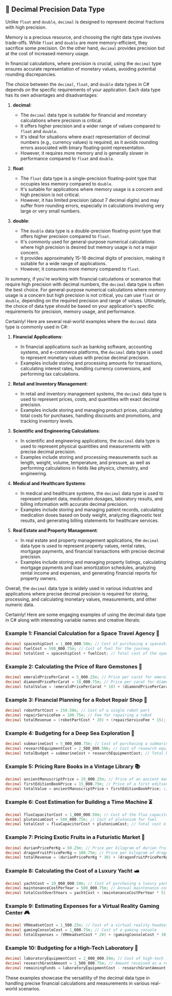 ## 🚀 Decimal Precision Data Type

Unlike `float` and `double`, `decimal` is designed to represent decimal fractions with high precision.

Memory is a precious resource, and choosing the right data type involves trade-offs. While `float` and `double` are more memory-efficient, they sacrifice some precision. On the other hand, `decimal` provides precision but at the cost of increased memory usage.

In financial calculations, where precision is crucial, using the `decimal` type ensures accurate representation of monetary values, avoiding potential rounding discrepancies.

The choice between the `decimal`, `float`, and `double` data types in C# depends on the specific requirements of your application. Each data type has its own advantages and disadvantages:

1. **decimal**:
   - The `decimal` data type is suitable for financial and monetary calculations where precision is critical.
   - It offers higher precision and a wider range of values compared to `float` and `double`.
   - It's ideal for situations where exact representation of decimal numbers (e.g., currency values) is required, as it avoids rounding errors associated with binary floating-point representation.
   - However, it requires more memory and is generally slower in performance compared to `float` and `double`.

2. **float**:
   - The `float` data type is a single-precision floating-point type that occupies less memory compared to `double`.
   - It's suitable for applications where memory usage is a concern and high precision is not critical.
   - However, it has limited precision (about 7 decimal digits) and may suffer from rounding errors, especially in calculations involving very large or very small numbers.

3. **double**:
   - The `double` data type is a double-precision floating-point type that offers higher precision compared to `float`.
   - It's commonly used for general-purpose numerical calculations where high precision is desired but memory usage is not a major concern.
   - It provides approximately 15-16 decimal digits of precision, making it suitable for a wide range of applications.
   - However, it consumes more memory compared to `float`.

In summary, if you're working with financial calculations or scenarios that require high precision with decimal numbers, the `decimal` data type is often the best choice. For general-purpose numerical calculations where memory usage is a concern but high precision is not critical, you can use `float` or `double`, depending on the required precision and range of values. Ultimately, the choice of data type should be based on your application's specific requirements for precision, memory usage, and performance.

Certainly! Here are several real-world examples where the `decimal` data type is commonly used in C#:

1. **Financial Applications**:
   - In financial applications such as banking software, accounting systems, and e-commerce platforms, the `decimal` data type is used to represent monetary values with precise decimal precision.
   - Examples include storing and processing amounts for transactions, calculating interest rates, handling currency conversions, and performing tax calculations.

2. **Retail and Inventory Management**:
   - In retail and inventory management systems, the `decimal` data type is used to represent prices, costs, and quantities with exact decimal precision.
   - Examples include storing and managing product prices, calculating total costs for purchases, handling discounts and promotions, and tracking inventory levels.

3. **Scientific and Engineering Calculations**:
   - In scientific and engineering applications, the `decimal` data type is used to represent physical quantities and measurements with precise decimal precision.
   - Examples include storing and processing measurements such as length, weight, volume, temperature, and pressure, as well as performing calculations in fields like physics, chemistry, and engineering.

4. **Medical and Healthcare Systems**:
   - In medical and healthcare systems, the `decimal` data type is used to represent patient data, medication dosages, laboratory results, and billing information with accurate decimal precision.
   - Examples include storing and managing patient records, calculating medication doses based on body weight, analyzing diagnostic test results, and generating billing statements for healthcare services.

5. **Real Estate and Property Management**:
   - In real estate and property management applications, the `decimal` data type is used to represent property values, rental rates, mortgage payments, and financial transactions with precise decimal precision.
   - Examples include storing and managing property listings, calculating mortgage payments and loan amortization schedules, analyzing rental income and expenses, and generating financial reports for property owners.

Overall, the `decimal` data type is widely used in various industries and applications where precise decimal precision is required for storing, processing, and calculating monetary values, measurements, and other numeric data.

Certainly! Here are some engaging examples of using the decimal data type in C# along with interesting variable names and creative literals:

### Example 1: Financial Calculation for a Space Travel Agency 🚀
```csharp
decimal spaceshipCost = 1_000_000.50m; // Cost of purchasing a spaceship
decimal fuelCost = 500_000.75m; // Cost of fuel for the journey
decimal totalCost = spaceshipCost + fuelCost; // Total cost of the space mission
```

### Example 2: Calculating the Price of Rare Gemstones 💎
```csharp
decimal emeraldPricePerCarat = 5_000.25m; // Price per carat for emerald gemstones
decimal diamondPricePerCarat = 10_000.75m; // Price per carat for diamond gemstones
decimal totalValue = (emeraldPricePerCarat * 10) + (diamondPricePerCarat * 5); // Total value of gemstones
```

### Example 3: Financial Planning for a Robot Repair Shop 🤖
```csharp
decimal robotPartCost = 250.50m; // Cost of a single robot part
decimal repairServiceFee = 100.75m; // Fee for repairing a robot
decimal totalRevenue = (robotPartCost * 20) + (repairServiceFee * 15); // Total revenue for the month
```

### Example 4: Budgeting for a Deep Sea Exploration 🌊
```csharp
decimal submarineCost = 5_000_000.75m; // Cost of purchasing a submarine
decimal researchEquipmentCost = 2_500_000.50m; // Cost of research equipment
decimal totalBudget = submarineCost + researchEquipmentCost; // Total budget for the expedition
```

### Example 5: Pricing Rare Books in a Vintage Library 📚
```csharp
decimal ancientManuscriptPrice = 20_000.25m; // Price of an ancient manuscript
decimal firstEditionBookPrice = 15_000.75m; // Price of a first edition book
decimal totalValue = ancientManuscriptPrice + firstEditionBookPrice; // Total value of rare books
```

### Example 6: Cost Estimation for Building a Time Machine ⏳
```csharp
decimal fluxCapacitorCost = 1_000_000.50m; // Cost of the flux capacitor
decimal plutoniumCost = 500_000.75m; // Cost of plutonium for fuel
decimal totalCost = fluxCapacitorCost + plutoniumCost; // Total cost of building the time machine
```

### Example 7: Pricing Exotic Fruits in a Futuristic Market 🍍
```csharp
decimal durianPricePerKg = 50.25m; // Price per kilogram of durian fruit
decimal dragonFruitPricePerKg = 100.75m; // Price per kilogram of dragon fruit
decimal totalRevenue = (durianPricePerKg * 30) + (dragonFruitPricePerKg * 20); // Total revenue for the day
```

### Example 8: Calculating the Cost of a Luxury Yacht 🛥️
```csharp
decimal yachtCost = 10_000_000.50m; // Cost of purchasing a luxury yacht
decimal maintenanceCostPerYear = 500_000.75m; // Annual maintenance cost
decimal totalCostOver5Years = yachtCost + (maintenanceCostPerYear * 5); // Total cost over 5 years
```

### Example 9: Estimating Expenses for a Virtual Reality Gaming Center 🎮
```csharp
decimal VRHeadsetCost = 1_500.25m; // Cost of a virtual reality headset
decimal gamingConsoleCost = 1_000.75m; // Cost of a gaming console
decimal totalExpenses = (VRHeadsetCost * 20) + (gamingConsoleCost * 30); // Total expenses for the center
```

### Example 10: Budgeting for a High-Tech Laboratory 🧪
```csharp
decimal laboratoryEquipmentCost = 2_000_000.50m; // Cost of high-tech laboratory equipment
decimal researchGrantAmount = 1_500_000.75m; // Amount received as a research grant
decimal remainingFunds = laboratoryEquipmentCost - researchGrantAmount; // Remaining funds needed
```

These examples showcase the versatility of the decimal data type in handling precise financial calculations and measurements in various real-world scenarios.